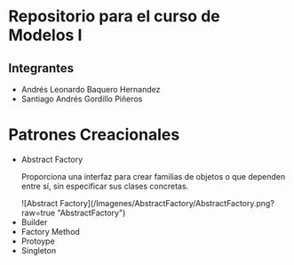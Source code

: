 <h1>Repositorio para el curso de Modelos I</h1>

<h2>Integrantes</h2>
<ul>
  <li>Andrés Leonardo Baquero Hernandez</li>
  <li>Santiago Andrés Gordillo Piñeros</li>
</ul>

<h1>Patrones Creacionales</h1>

<ul>
  <li>
    Abstract Factory
    <p>Proporciona una interfaz para crear familias de objetos o que dependen entre sí, sin especificar sus clases concretas.</p>
    ![Abstract Factory](/Imagenes/AbstractFactory/AbstractFactory.png?raw=true "AbstractFactory")
    
  </li>
  <li>Builder</li>
  <li>Factory Method</li>
  <li>Protoype</li>
  <li>Singleton</li>
</ul>
